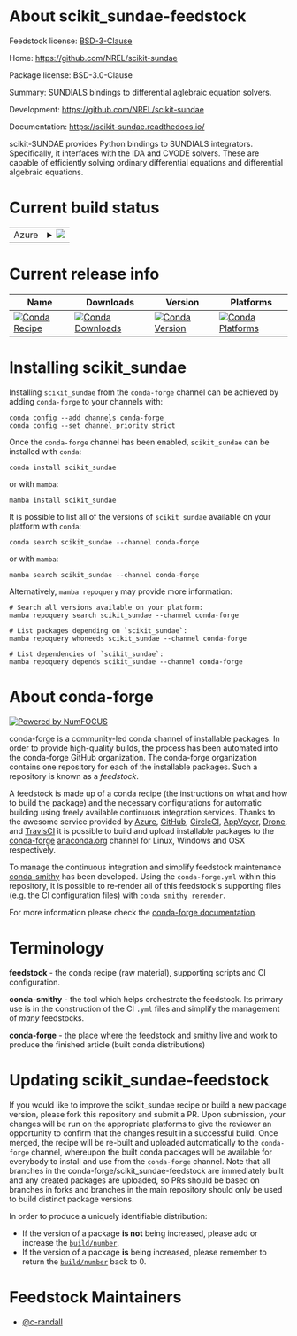 About scikit_sundae-feedstock
=============================

Feedstock license: [BSD-3-Clause](https://github.com/conda-forge/scikit_sundae-feedstock/blob/main/LICENSE.txt)

Home: https://github.com/NREL/scikit-sundae

Package license: BSD-3.0-Clause

Summary: SUNDIALS bindings to differential aglebraic equation solvers.

Development: https://github.com/NREL/scikit-sundae

Documentation: https://scikit-sundae.readthedocs.io/

scikit-SUNDAE provides Python bindings to SUNDIALS integrators. Specifically,
it interfaces with the IDA and CVODE solvers. These are capable of efficiently
solving ordinary differential equations and differential algebraic equations.


Current build status
====================


<table>
    
  <tr>
    <td>Azure</td>
    <td>
      <details>
        <summary>
          <a href="https://dev.azure.com/conda-forge/feedstock-builds/_build/latest?definitionId=24000&branchName=main">
            <img src="https://dev.azure.com/conda-forge/feedstock-builds/_apis/build/status/scikit_sundae-feedstock?branchName=main">
          </a>
        </summary>
        <table>
          <thead><tr><th>Variant</th><th>Status</th></tr></thead>
          <tbody><tr>
              <td>linux_64_numpy1.22python3.10.____cpython</td>
              <td>
                <a href="https://dev.azure.com/conda-forge/feedstock-builds/_build/latest?definitionId=24000&branchName=main">
                  <img src="https://dev.azure.com/conda-forge/feedstock-builds/_apis/build/status/scikit_sundae-feedstock?branchName=main&jobName=linux&configuration=linux%20linux_64_numpy1.22python3.10.____cpython" alt="variant">
                </a>
              </td>
            </tr><tr>
              <td>linux_64_numpy1.22python3.9.____cpython</td>
              <td>
                <a href="https://dev.azure.com/conda-forge/feedstock-builds/_build/latest?definitionId=24000&branchName=main">
                  <img src="https://dev.azure.com/conda-forge/feedstock-builds/_apis/build/status/scikit_sundae-feedstock?branchName=main&jobName=linux&configuration=linux%20linux_64_numpy1.22python3.9.____cpython" alt="variant">
                </a>
              </td>
            </tr><tr>
              <td>linux_64_numpy1.23python3.11.____cpython</td>
              <td>
                <a href="https://dev.azure.com/conda-forge/feedstock-builds/_build/latest?definitionId=24000&branchName=main">
                  <img src="https://dev.azure.com/conda-forge/feedstock-builds/_apis/build/status/scikit_sundae-feedstock?branchName=main&jobName=linux&configuration=linux%20linux_64_numpy1.23python3.11.____cpython" alt="variant">
                </a>
              </td>
            </tr><tr>
              <td>linux_64_numpy1.26python3.12.____cpython</td>
              <td>
                <a href="https://dev.azure.com/conda-forge/feedstock-builds/_build/latest?definitionId=24000&branchName=main">
                  <img src="https://dev.azure.com/conda-forge/feedstock-builds/_apis/build/status/scikit_sundae-feedstock?branchName=main&jobName=linux&configuration=linux%20linux_64_numpy1.26python3.12.____cpython" alt="variant">
                </a>
              </td>
            </tr><tr>
              <td>linux_64_numpy2python3.13.____cp313</td>
              <td>
                <a href="https://dev.azure.com/conda-forge/feedstock-builds/_build/latest?definitionId=24000&branchName=main">
                  <img src="https://dev.azure.com/conda-forge/feedstock-builds/_apis/build/status/scikit_sundae-feedstock?branchName=main&jobName=linux&configuration=linux%20linux_64_numpy2python3.13.____cp313" alt="variant">
                </a>
              </td>
            </tr><tr>
              <td>osx_64_numpy1.22python3.10.____cpython</td>
              <td>
                <a href="https://dev.azure.com/conda-forge/feedstock-builds/_build/latest?definitionId=24000&branchName=main">
                  <img src="https://dev.azure.com/conda-forge/feedstock-builds/_apis/build/status/scikit_sundae-feedstock?branchName=main&jobName=osx&configuration=osx%20osx_64_numpy1.22python3.10.____cpython" alt="variant">
                </a>
              </td>
            </tr><tr>
              <td>osx_64_numpy1.22python3.9.____cpython</td>
              <td>
                <a href="https://dev.azure.com/conda-forge/feedstock-builds/_build/latest?definitionId=24000&branchName=main">
                  <img src="https://dev.azure.com/conda-forge/feedstock-builds/_apis/build/status/scikit_sundae-feedstock?branchName=main&jobName=osx&configuration=osx%20osx_64_numpy1.22python3.9.____cpython" alt="variant">
                </a>
              </td>
            </tr><tr>
              <td>osx_64_numpy1.23python3.11.____cpython</td>
              <td>
                <a href="https://dev.azure.com/conda-forge/feedstock-builds/_build/latest?definitionId=24000&branchName=main">
                  <img src="https://dev.azure.com/conda-forge/feedstock-builds/_apis/build/status/scikit_sundae-feedstock?branchName=main&jobName=osx&configuration=osx%20osx_64_numpy1.23python3.11.____cpython" alt="variant">
                </a>
              </td>
            </tr><tr>
              <td>osx_64_numpy1.26python3.12.____cpython</td>
              <td>
                <a href="https://dev.azure.com/conda-forge/feedstock-builds/_build/latest?definitionId=24000&branchName=main">
                  <img src="https://dev.azure.com/conda-forge/feedstock-builds/_apis/build/status/scikit_sundae-feedstock?branchName=main&jobName=osx&configuration=osx%20osx_64_numpy1.26python3.12.____cpython" alt="variant">
                </a>
              </td>
            </tr><tr>
              <td>osx_64_numpy2python3.13.____cp313</td>
              <td>
                <a href="https://dev.azure.com/conda-forge/feedstock-builds/_build/latest?definitionId=24000&branchName=main">
                  <img src="https://dev.azure.com/conda-forge/feedstock-builds/_apis/build/status/scikit_sundae-feedstock?branchName=main&jobName=osx&configuration=osx%20osx_64_numpy2python3.13.____cp313" alt="variant">
                </a>
              </td>
            </tr><tr>
              <td>win_64_numpy1.22python3.10.____cpython</td>
              <td>
                <a href="https://dev.azure.com/conda-forge/feedstock-builds/_build/latest?definitionId=24000&branchName=main">
                  <img src="https://dev.azure.com/conda-forge/feedstock-builds/_apis/build/status/scikit_sundae-feedstock?branchName=main&jobName=win&configuration=win%20win_64_numpy1.22python3.10.____cpython" alt="variant">
                </a>
              </td>
            </tr><tr>
              <td>win_64_numpy1.22python3.9.____cpython</td>
              <td>
                <a href="https://dev.azure.com/conda-forge/feedstock-builds/_build/latest?definitionId=24000&branchName=main">
                  <img src="https://dev.azure.com/conda-forge/feedstock-builds/_apis/build/status/scikit_sundae-feedstock?branchName=main&jobName=win&configuration=win%20win_64_numpy1.22python3.9.____cpython" alt="variant">
                </a>
              </td>
            </tr><tr>
              <td>win_64_numpy1.23python3.11.____cpython</td>
              <td>
                <a href="https://dev.azure.com/conda-forge/feedstock-builds/_build/latest?definitionId=24000&branchName=main">
                  <img src="https://dev.azure.com/conda-forge/feedstock-builds/_apis/build/status/scikit_sundae-feedstock?branchName=main&jobName=win&configuration=win%20win_64_numpy1.23python3.11.____cpython" alt="variant">
                </a>
              </td>
            </tr><tr>
              <td>win_64_numpy1.26python3.12.____cpython</td>
              <td>
                <a href="https://dev.azure.com/conda-forge/feedstock-builds/_build/latest?definitionId=24000&branchName=main">
                  <img src="https://dev.azure.com/conda-forge/feedstock-builds/_apis/build/status/scikit_sundae-feedstock?branchName=main&jobName=win&configuration=win%20win_64_numpy1.26python3.12.____cpython" alt="variant">
                </a>
              </td>
            </tr><tr>
              <td>win_64_numpy2python3.13.____cp313</td>
              <td>
                <a href="https://dev.azure.com/conda-forge/feedstock-builds/_build/latest?definitionId=24000&branchName=main">
                  <img src="https://dev.azure.com/conda-forge/feedstock-builds/_apis/build/status/scikit_sundae-feedstock?branchName=main&jobName=win&configuration=win%20win_64_numpy2python3.13.____cp313" alt="variant">
                </a>
              </td>
            </tr>
          </tbody>
        </table>
      </details>
    </td>
  </tr>
</table>

Current release info
====================

| Name | Downloads | Version | Platforms |
| --- | --- | --- | --- |
| [![Conda Recipe](https://img.shields.io/badge/recipe-scikit_sundae-green.svg)](https://anaconda.org/conda-forge/scikit_sundae) | [![Conda Downloads](https://img.shields.io/conda/dn/conda-forge/scikit_sundae.svg)](https://anaconda.org/conda-forge/scikit_sundae) | [![Conda Version](https://img.shields.io/conda/vn/conda-forge/scikit_sundae.svg)](https://anaconda.org/conda-forge/scikit_sundae) | [![Conda Platforms](https://img.shields.io/conda/pn/conda-forge/scikit_sundae.svg)](https://anaconda.org/conda-forge/scikit_sundae) |

Installing scikit_sundae
========================

Installing `scikit_sundae` from the `conda-forge` channel can be achieved by adding `conda-forge` to your channels with:

```
conda config --add channels conda-forge
conda config --set channel_priority strict
```

Once the `conda-forge` channel has been enabled, `scikit_sundae` can be installed with `conda`:

```
conda install scikit_sundae
```

or with `mamba`:

```
mamba install scikit_sundae
```

It is possible to list all of the versions of `scikit_sundae` available on your platform with `conda`:

```
conda search scikit_sundae --channel conda-forge
```

or with `mamba`:

```
mamba search scikit_sundae --channel conda-forge
```

Alternatively, `mamba repoquery` may provide more information:

```
# Search all versions available on your platform:
mamba repoquery search scikit_sundae --channel conda-forge

# List packages depending on `scikit_sundae`:
mamba repoquery whoneeds scikit_sundae --channel conda-forge

# List dependencies of `scikit_sundae`:
mamba repoquery depends scikit_sundae --channel conda-forge
```


About conda-forge
=================

[![Powered by
NumFOCUS](https://img.shields.io/badge/powered%20by-NumFOCUS-orange.svg?style=flat&colorA=E1523D&colorB=007D8A)](https://numfocus.org)

conda-forge is a community-led conda channel of installable packages.
In order to provide high-quality builds, the process has been automated into the
conda-forge GitHub organization. The conda-forge organization contains one repository
for each of the installable packages. Such a repository is known as a *feedstock*.

A feedstock is made up of a conda recipe (the instructions on what and how to build
the package) and the necessary configurations for automatic building using freely
available continuous integration services. Thanks to the awesome service provided by
[Azure](https://azure.microsoft.com/en-us/services/devops/), [GitHub](https://github.com/),
[CircleCI](https://circleci.com/), [AppVeyor](https://www.appveyor.com/),
[Drone](https://cloud.drone.io/welcome), and [TravisCI](https://travis-ci.com/)
it is possible to build and upload installable packages to the
[conda-forge](https://anaconda.org/conda-forge) [anaconda.org](https://anaconda.org/)
channel for Linux, Windows and OSX respectively.

To manage the continuous integration and simplify feedstock maintenance
[conda-smithy](https://github.com/conda-forge/conda-smithy) has been developed.
Using the ``conda-forge.yml`` within this repository, it is possible to re-render all of
this feedstock's supporting files (e.g. the CI configuration files) with ``conda smithy rerender``.

For more information please check the [conda-forge documentation](https://conda-forge.org/docs/).

Terminology
===========

**feedstock** - the conda recipe (raw material), supporting scripts and CI configuration.

**conda-smithy** - the tool which helps orchestrate the feedstock.
                   Its primary use is in the construction of the CI ``.yml`` files
                   and simplify the management of *many* feedstocks.

**conda-forge** - the place where the feedstock and smithy live and work to
                  produce the finished article (built conda distributions)


Updating scikit_sundae-feedstock
================================

If you would like to improve the scikit_sundae recipe or build a new
package version, please fork this repository and submit a PR. Upon submission,
your changes will be run on the appropriate platforms to give the reviewer an
opportunity to confirm that the changes result in a successful build. Once
merged, the recipe will be re-built and uploaded automatically to the
`conda-forge` channel, whereupon the built conda packages will be available for
everybody to install and use from the `conda-forge` channel.
Note that all branches in the conda-forge/scikit_sundae-feedstock are
immediately built and any created packages are uploaded, so PRs should be based
on branches in forks and branches in the main repository should only be used to
build distinct package versions.

In order to produce a uniquely identifiable distribution:
 * If the version of a package **is not** being increased, please add or increase
   the [``build/number``](https://docs.conda.io/projects/conda-build/en/latest/resources/define-metadata.html#build-number-and-string).
 * If the version of a package **is** being increased, please remember to return
   the [``build/number``](https://docs.conda.io/projects/conda-build/en/latest/resources/define-metadata.html#build-number-and-string)
   back to 0.

Feedstock Maintainers
=====================

* [@c-randall](https://github.com/c-randall/)

